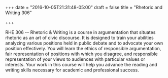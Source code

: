 +++
date = "2016-10-05T21:31:48-05:00"
draft = false
title = "Rhetoric and Writing 306"

+++

RHE 306 -- Rhetoric & Writing is a course in argumentation that situates rhetoric as an art of civic discourse. It is designed to train your abilities analyzing various positions held in public debate and to advocate your own position effectively. You will learn the ethics of responsible argumentation, fair representation of positions with which you disagree, and responsible representation of your views to audiences with particular values or interests. Your work in this course will help you advance the reading and writing skills necessary for academic and professional success.